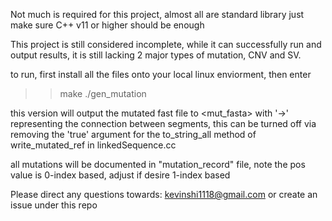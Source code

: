 Not much is required for this project, almost all are standard library
just make sure C++ v11 or higher should be enough

This project is still considered incomplete, while it can successfully run and output results,
it is still lacking 2 major types of mutation, CNV and SV.

to run, first install all the files onto your local linux enviorment, then enter
>> make
>> ./gen_mutation <fasta file>

this version will output the mutated fast file to <mut_fasta> with '->' representing the connection between
segments, this can be turned off via removing the 'true' argument for the to_string_all method
of write_mutated_ref in linkedSequence.cc

all mutations will be documented in "mutation_record" file, note the pos value is 0-index based, adjust if
desire 1-index based



Please direct any questions towards: kevinshi1118@gmail.com or create an issue under this repo
